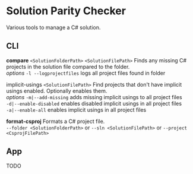 # Solution Parity Checker

Various tools to manage a C# solution.

## CLI

**compare** `<SolutionFolderPath>` `<SolutionFilePath>` Finds any missing C# projects in the solution file compared to the folder.   
_options_ 
`-l --logprojectfiles`  logs all project files found in folder

implicit-usings `<SolutionFilePath>` Find projects that don't have implicit usings enabled. Optionally enables them.  
_options_
`-m|--add-missing` adds missing implicit usings to all project files  
`-d|--enable-disabled` enables disabled implicit usings in all project files  
`-a|--enable-all` enables implicit usings in all project files

**format-csproj** Formats a C# project file.  
`--folder <SolutionFolderPath>` or
`--sln <SolutionFilePath>` or
`--project <CsprojFilePath>`

## App

TODO